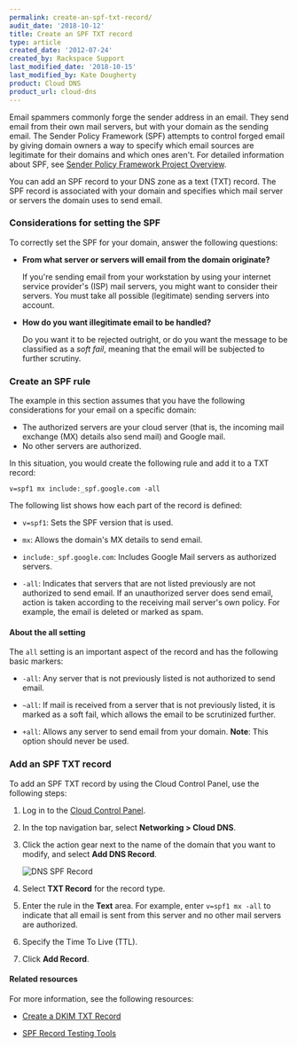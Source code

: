 ```yaml
---
permalink: create-an-spf-txt-record/
audit_date: '2018-10-12'
title: Create an SPF TXT record
type: article
created_date: '2012-07-24'
created_by: Rackspace Support
last_modified_date: '2018-10-15'
last_modified_by: Kate Dougherty
product: Cloud DNS
product_url: cloud-dns
---
```


Email spammers commonly forge the sender address in an email. They send
email from their own mail servers, but with your domain as the sending email.
The Sender Policy Framework (SPF) attempts to control forged email by
giving domain owners a way to specify which email sources are legitimate
for their domains and which ones aren't. For detailed information about
SPF, see [Sender Policy Framework Project Overview](http://www.openspf.org/).

You can add an SPF record to your DNS zone as a text (TXT) record. The SPF
record is associated with your domain and specifies which mail server or
servers the domain uses to send email.

### Considerations for setting the SPF

To correctly set the SPF for your domain, answer the following
questions:

- **From what server or servers will email from the domain originate?**

  If you're sending email from your workstation by using your internet service
  provider's (ISP) mail servers, you might want to consider their servers. You
  must take all possible (legitimate) sending servers into account.

- **How do you want illegitimate email to be handled?**

  Do you want it to be rejected outright, or do you want the message to be
  classified as a _soft fail_, meaning that the email will be subjected to
  further scrutiny.

### Create an SPF rule

The example in this section assumes that you have the following considerations
for your email on a specific domain:

-   The authorized servers are your cloud server (that is, the incoming mail
    exchange (MX) details also send mail) and Google mail.
-   No other servers are authorized.

In this situation, you would create the following rule and add it to a TXT
record:

    v=spf1 mx include:_spf.google.com -all

The following list shows how each part of the record is defined:

-   `v=spf1`: Sets the SPF version that is used.

-   `mx`: Allows the domain's MX details to send email.

-   `include:_spf.google.com`: Includes Google Mail servers as
    authorized servers.

-   `-all`: Indicates that servers that are not listed previously are
    not authorized to send email. If an unauthorized server does send
    email, action is taken according to the receiving mail server's own
    policy. For example, the email is deleted or marked as spam.

#### About the all setting

The `all` setting is an important aspect of the record and has the
following basic markers:

- `-all`: Any server that is not previously listed is not authorized to
  send email.

- `~all`: If mail is received from a server that is not previously
   listed, it is marked as a soft fail, which allows the email to be
   scrutinized further.

- `+all`: Allows any server to send email from your domain.
  **Note**: This option should never be used.

### Add an SPF TXT record

To add an SPF TXT record by using the Cloud Control Panel, use the following
steps:

1.  Log in to the [Cloud Control Panel](https://mycloud.rackspace.com/).

2.  In the top navigation bar, select **Networking > Cloud DNS**.

3.  Click the action gear next to the name of the domain that you want
    to modify, and select **Add DNS Record**.

     <img src="{% asset_path cloud-dns/create-an-spf-txt-record/SPF%20Record%20DNS.png %}" alt="DNS SPF Record" />

4.  Select **TXT Record** for the record type.

5.  Enter the rule in the **Text** area. For example, enter
    `v=spf1 mx -all` to indicate that all email is sent from this server
    and no other mail servers are authorized.

6.  Specify the Time To Live (TTL).

7.  Click **Add Record**.

#### Related resources

For more information, see the following resources:

- [Create a DKIM TXT Record](/how-to/create-a-dkim-txt-record)

- [SPF Record Testing Tools](https://www.kitterman.com/spf/validate.html)

